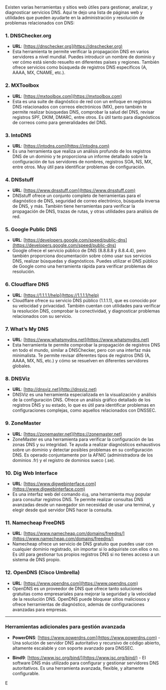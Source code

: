 Existen varias herramientas y sitios web útiles para gestionar, analizar, y diagnosticar servicios DNS. Aquí te dejo una lista de páginas web y utilidades que pueden ayudarte en la administración y resolución de problemas relacionados con DNS:

### 1. **DNSChecker.org**
   - **URL**: [https://dnschecker.org](https://dnschecker.org)
   - Esta herramienta te permite verificar la propagación DNS en varios servidores a nivel mundial. Puedes introducir un nombre de dominio y ver cómo está siendo resuelto en diferentes países y regiones. También ofrece servicios como búsqueda de registros DNS específicos (A, AAAA, MX, CNAME, etc.).

### 2. **MXToolbox**
   - **URL**: [https://mxtoolbox.com](https://mxtoolbox.com)
   - Esta es una suite de diagnóstico de red con un enfoque en registros DNS relacionados con correos electrónicos (MX), pero también te permite realizar búsquedas DNS, comprobar la salud del DNS, revisar registros SPF, DKIM, DMARC, entre otros. Es útil tanto para diagnósticos de correos como para generalidades del DNS.

### 3. **IntoDNS**
   - **URL**: [https://intodns.com](https://intodns.com)
   - Es una herramienta que realiza un análisis profundo de los registros DNS de un dominio y te proporciona un informe detallado sobre la configuración de tus servidores de nombres, registros SOA, NS, MX, entre otros. Muy útil para identificar problemas de configuración.

### 4. **DNSstuff**
   - **URL**: [https://www.dnsstuff.com](https://www.dnsstuff.com)
   - DNSstuff ofrece un conjunto completo de herramientas para el diagnóstico de DNS, seguridad de correo electrónico, búsqueda inversa de DNS, y más. También tiene herramientas para verificar la propagación de DNS, trazas de rutas, y otras utilidades para análisis de red.

### 5. **Google Public DNS**
   - **URL**: [https://developers.google.com/speed/public-dns](https://developers.google.com/speed/public-dns)
   - Google ofrece el servicio público de DNS (8.8.8.8 y 8.8.4.4), pero también proporciona documentación sobre cómo usar sus servicios DNS, realizar búsquedas y diagnósticos. Puedes utilizar el DNS público de Google como una herramienta rápida para verificar problemas de resolución.

### 6. **Cloudflare DNS**
   - **URL**: [https://1.1.1.1/help](https://1.1.1.1/help)
   - Cloudflare ofrece su servicio DNS público (1.1.1.1), que es conocido por su velocidad y privacidad. También cuentan con utilidades para verificar la resolución DNS, comprobar la conectividad, y diagnosticar problemas relacionados con su servicio.

### 7. **What’s My DNS**
   - **URL**: [https://www.whatsmydns.net](https://www.whatsmydns.net)
   - Esta herramienta te permite comprobar la propagación de registros DNS en todo el mundo, similar a DNSChecker, pero con una interfaz más minimalista. Te permite revisar diferentes tipos de registros DNS (A, AAAA, MX, NS, etc.) y cómo se resuelven en diferentes servidores globales.

### 8. **DNSViz**
   - **URL**: [http://dnsviz.net](http://dnsviz.net)
   - DNSViz es una herramienta especializada en la visualización y análisis de la configuración DNS. Ofrece un análisis gráfico detallado de los registros DNS y su estado, lo que es útil para identificar problemas en configuraciones complejas, como aquellos relacionados con DNSSEC.

### 9. **ZoneMaster**
   - **URL**: [https://zonemaster.net](https://zonemaster.net)
   - ZoneMaster es una herramienta para verificar la configuración de las zonas DNS y su integridad. Te ayuda a realizar diagnósticos exhaustivos sobre un dominio y detectar posibles problemas en su configuración DNS. Es operado conjuntamente por la AFNIC (administradora de los dominios .fr) y el registro de dominios sueco (.se).

### 10. **Dig Web Interface**
   - **URL**: [https://www.digwebinterface.com](https://www.digwebinterface.com)
   - Es una interfaz web del comando `dig`, una herramienta muy popular para consultar registros DNS. Te permite realizar consultas DNS avanzadas desde un navegador sin necesidad de usar una terminal, y elegir desde qué servidor DNS hacer la consulta.

### 11. **Namecheap FreeDNS**
   - **URL**: [https://www.namecheap.com/domains/freedns/](https://www.namecheap.com/domains/freedns/)
   - Namecheap ofrece un servicio de DNS gratuito que puedes usar con cualquier dominio registrado, sin importar si lo adquiriste con ellos o no. Es útil para gestionar tus propios registros DNS si no tienes acceso a un sistema de DNS propio.

### 12. **OpenDNS (Cisco Umbrella)**
   - **URL**: [https://www.opendns.com](https://www.opendns.com)
   - OpenDNS es un proveedor de DNS que ofrece tanto soluciones gratuitas como empresariales para mejorar la seguridad y la velocidad de la resolución DNS. OpenDNS puede bloquear sitios maliciosos y ofrece herramientas de diagnóstico, además de configuraciones avanzadas para empresas.

---

### Herramientas adicionales para gestión avanzada

- **PowerDNS**: [https://www.powerdns.com](https://www.powerdns.com) - Una solución de servidor DNS autoritativo y recursivo de código abierto, altamente escalable y con soporte avanzado para DNSSEC.
  
- **Bind9**: [https://www.isc.org/bind/](https://www.isc.org/bind/) - El software DNS más utilizado para configurar y gestionar servidores DNS autoritativos. Es una herramienta avanzada, flexible, y altamente configurable.

E